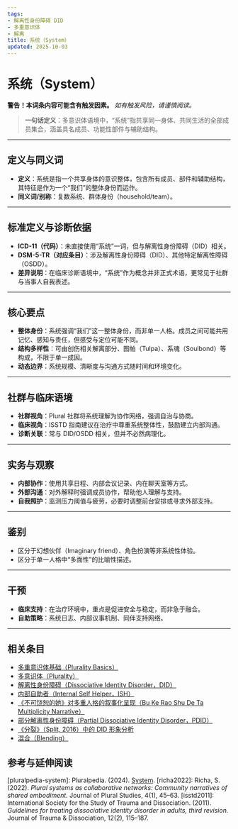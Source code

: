 ```yaml
---
tags:
- 解离性身份障碍 DID
- 多重意识体
- 解离
title: 系统（System）
updated: 2025-10-03
---
```


# 系统（System）

**警告！本词条内容可能含有触发因素。**
*如有触发风险，请谨慎阅读。*

> **一句话定义**：多意识体语境中，“系统”指共享同一身体、共同生活的全部成员集合，涵盖具名成员、功能性部件与辅助结构。

---

## 定义与同义词

- **定义**：系统是指一个共享身体的意识整体，包含所有成员、部件和辅助结构，其特征是作为一个“我们”的整体身份而运作。
- **同义词/别称**：复数系统、群体身份（household/team）。

---

## 标准定义与诊断依据

- **ICD-11（代码）**：未直接使用“系统”一词，但与解离性身份障碍（DID）相关。
- **DSM-5-TR（对应条目）**：涉及解离性身份障碍（DID）、其他特定解离性障碍（OSDD）。
- **差异说明**：在临床诊断语境中，“系统”作为概念并非正式术语，更常见于社群与当事人自我表述。

---

## 核心要点

- **整体身份**：系统强调“我们”这一整体身份，而非单一人格。成员之间可能共用记忆、感知与责任，但感受与定位可能不同。
- **结构多样性**：可由创伤相关解离部分、图帕（Tulpa）、系魂（Soulbond）等构成，不限于单一成因。
- **动态边界**：系统规模、清晰度与沟通方式随时间和环境变化。

---

## 社群与临床语境

- **社群视角**：Plural 社群将系统理解为协作网络，强调自治与协商。
- **临床视角**：ISSTD 指南建议在治疗中尊重系统整体性，鼓励建立内部沟通。
- **诊断关联**：常与 DID/OSDD 相关，但并不必然病理化。

---

## 实务与观察

- **内部协作**：使用共享日程、内部会议记录、内在聊天室等方式。
- **外部沟通**：对外解释时强调成员协作，帮助他人理解与支持。
- **自我照护**：监测压力阈值与疲劳，必要时调整前台安排或寻求外部支持。

---

## 鉴别

- 区分于幻想伙伴（Imaginary friend）、角色扮演等非系统性体验。
- 区分于单一人格中“多面性”的比喻性描述。

---

## 干预

- **临床支持**：在治疗环境中，重点是促进安全与稳定，而非急于融合。
- **自助策略**：系统日志、内部议事机制、同伴支持网络。

---

## 相关条目

- [多重意识体基础（Plurality Basics）](/entries/Plurality-Basics.md)
- [多意识体（Plurality）](/entries/Plurality.md)
- [解离性身份障碍（Dissociative Identity Disorder，DID）](/entries/DID.md)
- [内部自助者（Internal Self Helper，ISH）](/entries/Internal-Self-Helper-ISH.md)
- [《不可饶恕的她》对多重人格的叙事化呈现（Bu Ke Rao Shu De Ta Multiplicity Narrative）](/entries/Bu-Ke-Raoshu-De-Ta-Multiplicity-Narrative.md)
- [部分解离性身份障碍（Partial Dissociative Identity Disorder，PDID）](/entries/Partial-Dissociative-Identity-Disorder-PDID.md)
- [《分裂》（Split, 2016）中的 DID 形象分析](/entries/Split-2016-DID-Representation.md)
- [混合（Blending）](/entries/Blending.md)

## 参考与延伸阅读

[pluralpedia-system]: Pluralpedia. (2024). [System](https://pluralpedia.org/w/System).
[richa2022]: Richa, S. (2022). *Plural systems as collaborative networks: Community narratives of shared embodiment.* Journal of Plural Studies, 4(1), 45–63.
[isstd2011]: International Society for the Study of Trauma and Dissociation. (2011). *Guidelines for treating dissociative identity disorder in adults, third revision.* Journal of Trauma & Dissociation, 12(2), 115–187.
